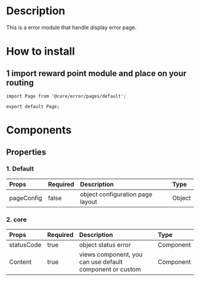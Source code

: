 # Description

This is a error module that handle display error page.

# How to install
## 1 import reward point module and place on your routing

````
import Page from '@core/error/pages/default';

export default Page;
````

# Components
## Properties
### 1. Default

| Props       | Required | Description | Type |
| :---        | :---     | :---        |:---  |
| pageConfig  | false    | object configuration page layout      | Object|

### 2. core
| Props       | Required | Description | Type |
| :---        | :---     | :---        |:---  |
| statusCode  | true    | object status error | Component |
| Content     | true     | views component, you can use default component or custom | Component |